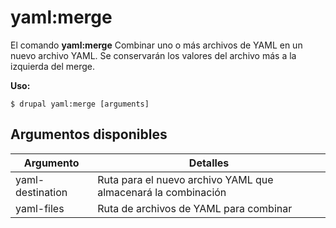 # yaml:merge
El comando **yaml:merge** Combinar uno o más archivos de YAML en un nuevo archivo YAML. Se conservarán los valores del archivo más a la izquierda del merge.

**Uso:**
```
$ drupal yaml:merge [arguments] 
```

## Argumentos disponibles
Argumento | Detalles
---------|-------------
yaml-destination | Ruta para el nuevo archivo YAML que almacenará la combinación
yaml-files | Ruta de archivos de YAML para combinar

